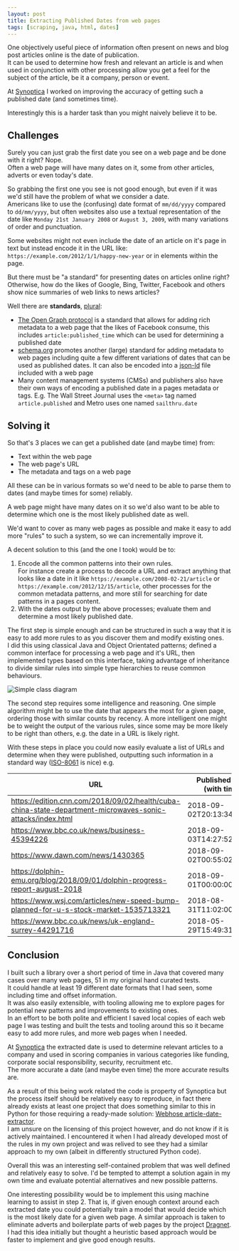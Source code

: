 ```yaml
---
layout: post
title: Extracting Published Dates from web pages
tags: [scraping, java, html, dates]
---
```


One objectively useful piece of information often present on news and blog post
articles online is the date of publication.  
It can be used to determine how fresh and relevant an article is and when used
in conjunction with other processing allow you get a feel for the subject of 
the article, be it a company, person or event.

At [Synoptica](https://www.synoptica.com/) I worked on improving the accuracy 
of getting such a published date (and sometimes time). 

Interestingly this is a harder task than you might naively believe it to be.

## Challenges

Surely you can just grab the first date you see on a web page and be done 
with it right? Nope.  
Often a web page will have many dates on it, some from other articles, 
adverts or even today's date. 

So grabbing the first one you see is not good enough, but even if it was we'd 
still have the problem of what we consider a date.  
Americans like to use the (confusing) date format of `mm/dd/yyyy` compared to 
`dd/mm/yyyy`, but often websites also use a textual representation of the date 
like `Monday 21st January 2008` or `August 3, 2009`, with many variations of 
order and punctuation.

Some websites might not even include the date of an article on it's page in 
text but instead encode it in the URL like: 
`https://example.com/2012/1/1/happy-new-year` or in elements within the page.

But there must be "a standard" for presenting dates on articles online right?
Otherwise, how do the likes of Google, Bing, Twitter, Facebook and others show
nice summaries of web links to news articles?

Well there are **standards**, [plural](https://xkcd.com/927/):

* [The Open Graph protocol](http://ogp.me/) is a standard that allows for 
  adding rich metadata to a web page that the likes of Facebook consume, this 
  includes `article:published_time` which can be used for determining a 
  published date
* [schema.org](https://schema.org/) promotes another (large) standard for 
  adding metadata to web pages including quite a few different variations of 
  dates that can be used as published dates. It can also be encoded into a
  [json-ld](https://json-ld.org/) file included with a web page
* Many content management systems (CMSs) and publishers also have their own 
  ways of encoding a published date in a pages metadata or tags. 
  E.g. The Wall Street Journal uses the `<meta>` tag named `article.published` 
  and Metro uses one named `sailthru.date`

## Solving it

So that's 3 places we can get a published date (and maybe time) from:

* Text within the web page
* The web page's URL
* The metadata and tags on a web page

All these can be in various formats so we'd need to be able to parse them to 
dates (and maybe times for some) reliably.

A web page might have many dates on it so we'd also want to be able to 
determine which one is the most likely published date as well.

We'd want to cover as many web pages as possible and make it easy to add more 
"rules" to such a system, so we can incrementally improve it.

A decent solution to this (and the one I took) would be to:

1. Encode all the common patterns into their own rules.  
   For instance create a process to decode a URL and extract anything that 
   looks like a date in it like `https://example.com/2008-02-21/article` or 
   `https://example.com/2012/12/15/article`, other processes for the common 
   metadata patterns, and more still for searching for date patterns in a pages 
   content.
2. With the dates output by the above processes; evaluate them and determine a 
   most likely published date.

The first step is simple enough and can be structured in such a way that it is 
easy to add more rules to as you discover them and modify existing ones.  
I did this using classical Java and Object Orientated patterns; defined a 
common interface for processing a web page and it's URL, then implemented types
based on this interface, taking advantage of inheritance to divide similar 
rules into simple type hierarchies to reuse common behaviours.

<img alt='Simple class diagram' src='{{ "assets/dates/simple-class-diagram.svg" | absolute_url }}' class='blog-image'>

The second step requires some intelligence and reasoning. One simple algorithm 
might be to use the date that appears the most for a given page, ordering those
with similar counts by recency. A more intelligent one might be to weight the 
output of the various rules, since some may be more likely to be right than 
others, e.g. the date in a URL is likely right.

With these steps in place you could now easily evaluate a list of URLs and 
determine when they were published, outputting such information in a standard 
way ([ISO-8061](https://en.wikipedia.org/wiki/ISO_8601) is nice) e.g.

| URL | Published Date (with time) |
| --- | -------------------------- |
| https://edition.cnn.com/2018/09/02/health/cuba-china-state-department-microwaves-sonic-attacks/index.html | 2018-09-02T20:13:34Z |
| https://www.bbc.co.uk/news/business-45394226 | 2018-09-03T14:27:52+01:00 |
| https://www.dawn.com/news/1430365 | 2018-09-02T00:55:02Z |
| https://dolphin-emu.org/blog/2018/09/01/dolphin-progress-report-august-2018 | 2018-09-01T00:00:00Z |
| https://www.wsj.com/articles/new-speed-bump-planned-for-u-s-stock-market-1535713321 | 2018-08-31T11:02:00Z |
| https://www.bbc.co.uk/news/uk-england-surrey-44291716 | 2018-05-29T15:49:31+01:00 |

## Conclusion

I built such a library over a short period of time in Java that covered many 
cases over many web pages, 51 in my original hand curated tests.  
It could handle at least 19 different date formats that I had seen, some 
including time and offset information.  
It was also easily extensible, with tooling allowing me to explore pages for 
potential new patterns and improvements to existing ones.  
In an effort to be both polite and efficient I saved local copies of each web 
page I was testing and built the tests and tooling around this so it became
easy to add more rules, and more web pages when I needed.

At [Synoptica](https://www.synoptica.com/) the extracted date is used to 
determine relevant articles to a company and used in scoring companies in 
various categories like funding, corporate social responsibility, security, 
recruitment etc.  
The more accurate a date (and maybe even time) the more accurate results are.

As a result of this being work related the code is property of Synoptica but 
the process itself should be relatively easy to reproduce, in fact there 
already exists at least one project that does something similar to this in 
Python for those requiring a ready-made solution:
[Webhose article-date-extractor](https://github.com/Webhose/article-date-extractor).  
I am unsure on the licensing of this project however, and do not know if it is 
actively maintained. I encountered it when I had already developed most of the 
rules in my own project and was relived to see they had a similar approach to 
my own (albeit in differently structured Python code).

Overall this was an interesting self-contained problem that was well defined 
and relatively easy to solve. I'd be tempted to attempt a solution again in my 
own time and evaluate potential alternatives and new possible patterns.

One interesting possibility would be to implement this using machine learning 
to assist in step 2. That is, if given enough context around each extracted 
date you could potentially train a model that would decide which is the most 
likely date for a given web page. A similar approach is taken to eliminate
adverts and boilerplate parts of web pages by the project 
[Dragnet](https://github.com/dragnet-org/dragnet). I had this idea initially 
but thought a heuristic based approach would be faster to implement and give 
good enough results.



